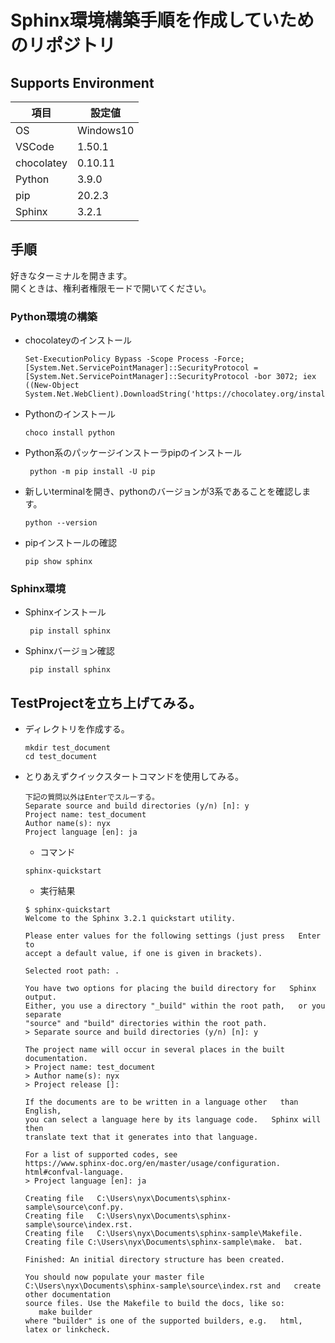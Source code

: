 # Sphinx環境構築手順を作成していためのリポジトリ

## Supports Environment

|項目|設定値|
|--|---------|
|OS|Windows10|
|VSCode|1.50.1|
|chocolatey|0.10.11|
|Python|3.9.0|
|pip|20.2.3|
|Sphinx|3.2.1|



## 手順
好きなターミナルを開きます。  
開くときは、権利者権限モードで開いてください。

### Python環境の構築

- chocolateyのインストール
  ```
  Set-ExecutionPolicy Bypass -Scope Process -Force; [System.Net.ServicePointManager]::SecurityProtocol = [System.Net.ServicePointManager]::SecurityProtocol -bor 3072; iex ((New-Object System.Net.WebClient).DownloadString('https://chocolatey.org/install.ps1'))
  ```

- Pythonのインストール
  ```
  choco install python
  ```

- Python系のパッケージインストーラpipのインストール
  ```
   python -m pip install -U pip
  ```

- 新しいterminalを開き、pythonのバージョンが3系であることを確認します。
  ```
  python --version
  ```

- pipインストールの確認
  ```
  pip show sphinx
  ```

### Sphinx環境
- Sphinxインストール
  ```
   pip install sphinx
  ```
- Sphinxバージョン確認
  ```
   pip install sphinx
  ```

## TestProjectを立ち上げてみる。
- ディレクトリを作成する。
  ```
  mkdir test_document
  cd test_document
  ```

- とりあえずクイックスタートコマンドを使用してみる。  
  ```
  下記の質問以外はEnterでスルーする。
  Separate source and build directories (y/n) [n]: y
  Project name: test_document
  Author name(s): nyx
  Project language [en]: ja
  ```
  - コマンド  
  ```
  sphinx-quickstart
  ```
  - 実行結果
  ```
  $ sphinx-quickstart
  Welcome to the Sphinx 3.2.1 quickstart utility.
  
  Please enter values for the following settings (just press   Enter to
  accept a default value, if one is given in brackets).
  
  Selected root path: .
  
  You have two options for placing the build directory for   Sphinx output.
  Either, you use a directory "_build" within the root path,   or you separate
  "source" and "build" directories within the root path.
  > Separate source and build directories (y/n) [n]: y
  
  The project name will occur in several places in the built   documentation.
  > Project name: test_document
  > Author name(s): nyx
  > Project release []:      
  
  If the documents are to be written in a language other   than English,
  you can select a language here by its language code.   Sphinx will then
  translate text that it generates into that language.
  
  For a list of supported codes, see
  https://www.sphinx-doc.org/en/master/usage/configuration.  html#confval-language.
  > Project language [en]: ja
  
  Creating file   C:\Users\nyx\Documents\sphinx-sample\source\conf.py.
  Creating file   C:\Users\nyx\Documents\sphinx-sample\source\index.rst.
  Creating file   C:\Users\nyx\Documents\sphinx-sample\Makefile.
  Creating file C:\Users\nyx\Documents\sphinx-sample\make.  bat.
  
  Finished: An initial directory structure has been created.
  
  You should now populate your master file   C:\Users\nyx\Documents\sphinx-sample\source\index.rst and   create other documentation
  source files. Use the Makefile to build the docs, like so:
     make builder
  where "builder" is one of the supported builders, e.g.   html, latex or linkcheck.
  ```

